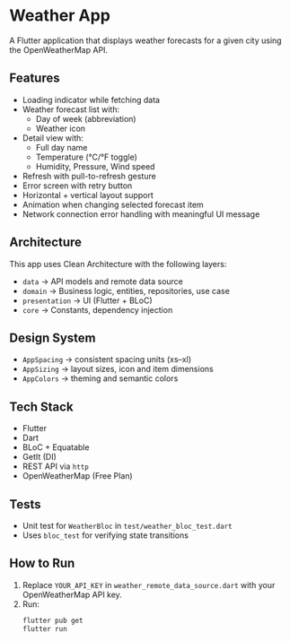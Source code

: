 # Weather App

A Flutter application that displays weather forecasts for a given city using the OpenWeatherMap API.

## Features

- Loading indicator while fetching data
- Weather forecast list with:
  - Day of week (abbreviation)
  - Weather icon
- Detail view with:
  - Full day name
  - Temperature (°C/°F toggle)
  - Humidity, Pressure, Wind speed
- Refresh with pull-to-refresh gesture
- Error screen with retry button
- Horizontal + vertical layout support
- Animation when changing selected forecast item
- Network connection error handling with meaningful UI message

## Architecture

This app uses Clean Architecture with the following layers:

- `data` → API models and remote data source
- `domain` → Business logic, entities, repositories, use case
- `presentation` → UI (Flutter + BLoC)
- `core` → Constants, dependency injection

## Design System

- `AppSpacing` → consistent spacing units (xs–xl)
- `AppSizing` → layout sizes, icon and item dimensions
- `AppColors` → theming and semantic colors

## Tech Stack

- Flutter
- Dart
- BLoC + Equatable
- GetIt (DI)
- REST API via `http`
- OpenWeatherMap (Free Plan)

## Tests

- Unit test for `WeatherBloc` in `test/weather_bloc_test.dart`
- Uses `bloc_test` for verifying state transitions

## How to Run

1. Replace `YOUR_API_KEY` in `weather_remote_data_source.dart` with your OpenWeatherMap API key.
2. Run:
   ```bash
   flutter pub get
   flutter run

